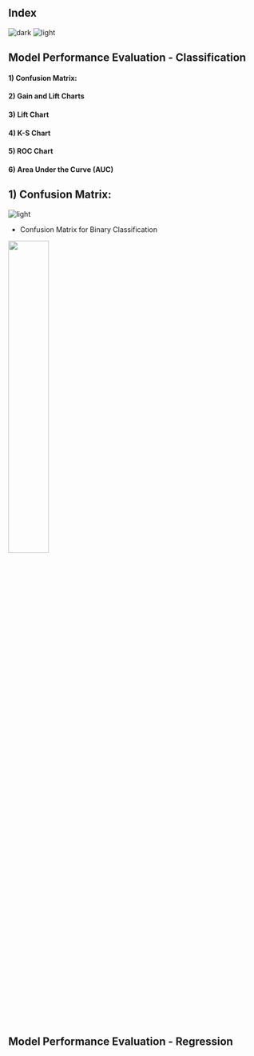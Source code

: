 ## Index
![dark](https://user-images.githubusercontent.com/12748752/141935752-90492d2e-7904-4f9f-a5a1-c4e59ddc3a33.png)
![light](https://user-images.githubusercontent.com/12748752/141935760-406edb8f-cb9b-4e30-9b69-9153b52c28b4.png)

## Model Performance Evaluation - Classification
#### 1) Confusion Matrix:
#### 2) Gain and Lift Charts
#### 3) Lift Chart
#### 4) K-S Chart 
#### 5) ROC Chart
#### 6) Area Under the Curve (AUC)


## 1) Confusion Matrix:
![light](https://user-images.githubusercontent.com/12748752/141935760-406edb8f-cb9b-4e30-9b69-9153b52c28b4.png)
* Confusion Matrix for Binary Classification

<img src="https://user-images.githubusercontent.com/12748752/168250710-596bf1a2-5d86-464d-b07f-70264ce4a3c3.png" width=40%/>











## Model Performance Evaluation - Regression
